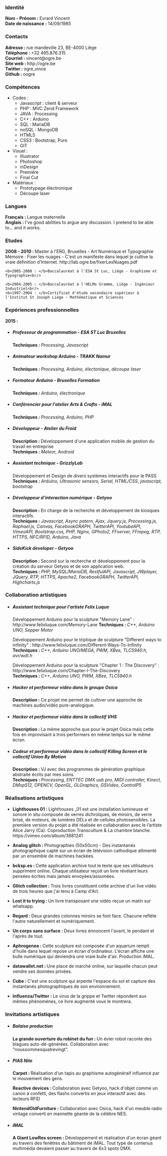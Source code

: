 <h3>Identité</h3>
<p>
	<b>Nom - Prénom :</b> Evrard Vincent<br/>
	<b>Date de naissance :</b> 14/09/1985
</p>
<h3>Contacts</h3>
<p>
	<b>Adresse : </b>rue mandeville 23, BE-4000 Liège<br/>
	<b>Téléphone : </b>+32 495.876.315<br/>
	<b>Courriel : </b>vincent@ogre.be<br/>
	<b>Site web : </b>http://ogre.be<br/>
	<b>Twitter : </b>ogre_vince<br/>
	<b>Github : </b>oogre
</p>
<h3>Compétences</h3>
<ul>
	<li>Codes :
		<ul>
			<li>Javascript : client & serveur</li>
			<li>PHP : MVC Zend Framework</li>
			<li>JAVA : Processing</li>
			<li>C++ : Arduino</li>
			<li>SQL : MariaDB</li>
			<li>noSQL : MongoDB</li>
			<li>HTML5</li>
			<li>CSS3 : Bootstrap, Pure</li>
			<li>GIT</li>
		</ul>
	</li>
	<li>Visuel :
		<ul>
			<li>Illustrator</li>
			<li>Photoshop</li>
			<li>inDesign</li>
			<li>Première</li>
			<li>Final Cut</li>
		</ul>
	</li>
	<li>Matériaux :
		<ul>
			<li>Prototypage électronique</li>
			<li>Découpe laser</li>
		</ul>
	</li>
</ul>

<h3>Langues</h3>
<p>
	<b>Français : </b>Langue maternelle<br/>
	<b>Anglais : </b>I've good abilities to argue any discussion. I pretend to be able to... and it works.
</p>
<h3>Etudes</h3>
<p>
	<b>2008 - 2010 : </b>Master à l'ERG, Bruxelles - Art Numérique et Typographie<br/>
		Mémoire : 
			Fixer les nuages - C'est un manifeste dans lequel je cultive la vraie définition d'Internet. 
			http://lab.ogre.be/fixerLesNuages.pdf<br/>
	
	<b>2005-2008 : </b>Baccalauréat à l'ESA St Luc, Liège - Graphisme et Typographie<br/>
	
	<b>2004-2005 : </b>Baccalauréat à l'HELMo Gramme, Liège - Ingénieur Industriel<br/>
	<b>1997-2004 : </b>Certificat d'étude secondaire supérieur à l'Institut St Joseph Liège - Mathématique et Sciences
</p>
<h3>Expériences professionnelles</h3>
<p>
	<b>2015 : </b>
		<ul>
			<li><h5>Professeur de programmation - ESA ST Luc Bruxelles</h5>
				<p>
					<b>Techniques : </b><i>Processing, Javascript</i>
				</p>
			</li>
			<li><h5>Animateur workshop Arduino - TRAKK Namur</h5>
				<p>
					<b>Techniques : </b><i>Processing, Arduino, électonique, découpe laser</i>
				</p>
			</li>
			<li><h5>Formateur Arduino - Bruxelles Formation</h5>
				<p>
					<b>Techniques : </b><i>Arduino, électronique</i>
				</p>
			</li>
			<li><h5>​Conférencier pour l'atelier Arts & Crafts - iMAL</h5>
				<p>
					<b>Techniques : </b><i>Processing, Arduino, PHP</i>
				</p>
			</li>
			<li><h5>Développeur - Atelier du Froid</h5>
				<p>
					<b>Description : </b>Développement d'une application mobile de gestion du travail en entreprise<br/>
					<b>Techniques : </b><i>Meteor, Android</i>
				</p>
			</li>
			<li><h5>Assistant technique - GrizzlyLab</h5>
				<p>
					Développement et Design de divers systèmes interactifs pour le PASS<br/>
					<b>Techniques : </b><i>Arduino, Ultrasonic sensors, Serial, HTML/CSS, javascript, bootstrap</i>
				</p>
			</li>
			<li><h5>Développeur d'interaction numérique - Getyoo</h5>
				<p>
					<b>Description : </b>En charge de la recherche et développement de kiosques interactifs.<br/>
					<b>Techniques : </b><i>Javascript, Async patern, Ajax, Jquery.js, Processing.js, Raphael.js, Canvas, FacebookGRAPH, TwitterAPI, YoutubeAPI, VimeoAPI, Bootstrap.css, PHP, Nginx, GPhoto2, FFserver, FFmpeg, RTP, HTTPS, NFC/RFID, Arduino, Java</i>
				</p>
			</li>
			<li><h5>SideKick developer - Getyoo</h5>
				<p>
					<b>Description : </b>Second sur la recherche et développement pour la ​création du serveur Getyoo et de son application web.<br/>
					<b>Techniques : </b><i>PHP, MySQL/MariaDB, RestfulAPI, Javascript, JWplayer, JQuery, RTP, HTTPS, Apache2, FacebookGRAPH, TwitterAPI, Highcharts.js</i>
				</p>
			</li>
		</ul>
</p>
<h3>Collaboration artistiques</h3>
<p>
	<ul>
		<li><h5>Assistant technique pour l'artiste Felix Luque</h5>
			<p>
				Développement Arduino pour la sculpture "Memory Lane" : http://www.felixluque.com/Memory-Lane
				<b>Techniques : </b><i>C++, Arduino UNO, Sepper Motor</i>
			</p>
			<p>
				Développement Arduino pour le triptique de sculpture "Different ways to infinity" : http://www.felixluque.com/Different-Ways-To-Infinity<br/>
				<b>Techniques : </b><i>C++, Arduino UNO/MEGA, PWM, XBee, TLC5940.h, avr/wdt.h</i>
			</p>
			<p>
				Développement Arduino pour la sculpture "Chapter 1 : The Discovery" : http://www.felixluque.com/Chapter-I-The-Discovery<br/>
				<b>Techniques : </b><i>C++, Arduino UNO, PWM, XBee, TLC5940.h</i>
			</p>
		</li>
		<li><h5>Hacker et performeur vidéo dans le groupe Osica</h5>
			<p>
				<b>Description : </b>Ce projet me permet de cultiver une approche de machines audio/vidéo pure-analogique. <br/>
			</p>
		</li>
		<li><h5>Hacker et performeur vidéo dans le collectif VHS</h5>
			<p>
				<b>Description : </b>La même approche que pour le projet Osica mais cette fois en improvisant à trois performers en même temps sur le même écran.<br/>
			</p>
		</li>
		<li><h5>Codeur et performeur vidéo dans le collectif Killing Screen et le collectif Union By Motion</h5>
			<p>
				<b>Description : </b>VJ avec des programmes de génération graphique abstraite écrits par mes soins.<br/>
				<b>Techniques : </b><i>Processing, ENTTEC DMX usb pro, MIDI controller, Kinect, DMxp512, OPENCV, OpenGL, GLGraphics, GSVideo, ControlP5</i>
			</p>
		</li>
	</ul>
</p>
<p>
	<h3>Réalisations artistiques</h3>
	<ul>
		<li>
			<p>
				<b>Lighthouses 01 : </b>Lighthouses _01 est une installation lumineuse et sonore in situ composée de verres dichroïques, de miroirs, de verre brisé, de moteurs, de lumiéres DELs et de cellules photosensibles. La première version du projet a été réalisée en collaboration avec le l’artiste Alice Jarry (Ca). Coproduction Transculture & La chambre blanche. https://vimeo.com/album/3681241
		</li>
		<li>
			<p>
				<b>Analog glitch : </b>Photographies (50x50cm) - Des instantanés photographique capté sur un écran de télévision cathodique allimenté par un ensemble de machines hackées.
			</p>
		</li>
		<li>
			<p>
				<b>bcksp.es : </b>Cette application archive tout le texte que ses utilisateurs suppriment online. Chaque utilisateur reçoit un livre révélant leurs pensées écrites mais jamais envoyées/assumées.
			</p>
		</li>
		<li>
			<p>
				<b>Glitch collection : </b>Trois livres constituent cette archive d'un live vidéo de trois heures que j'ai tenu à Camp d'Art.
			</p>
		</li>
		<li>
			<p>
				<b>Lost it to trying : </b>Un livre transposant une vidéo reçue un matin sur whatsapp.
			</p>
		</li>
		<li>
			<p>
				<b>Regard : </b>Deux grandes colonnes miroirs se font face. Chacune refléte l'autre naturellement et numériquement.
			</p>
		</li>
		<li>
			<p>
				<b>Un corps sans surface : </b>Deux livres énnoncent l'avant, le pendant et l'après de tout.
			</p>
		</li>
		<li>
			<p>
				<b>Aphrogenea : </b>Cette sculpture est composée d'un aquarium rempli d'huile dans lequel repose un écran d'ordinateur. L'écran affiche une bulle numérique qui deviendra une vraie bulle d'air. Production iMAL.
			</p>
		</li>
		<li>
			<p>
				<b>datawallet.net : </b>Une place de marché online, sur ​laquelle chacun peut vendre ses données privées.
			</p>
		</li>
		<li>
			<p>
				<b>Cube : </b>C'est une sculpture qui arpente l'espace du sol et capture des instantanés photographiques de son environnement. 
			</p>
		</li>
		<li>
			<p>
				<b>Influenza/Twitter : </b>Le virus de la grippe et Twitter répondent aux mêmes phénomènes, ce livre augmenté vous le montrera.
			</p>
		</li>
	</ul>
</p>
<p>
	<h3>Invitations artistiques</h3>
	<ul>
		<li><h5>Balaise production</h5>
			<p>
				<b>La grande ouverture du robinet du fun : </b>Un évier robot raconte des blagues auto-dé-générées. Collaboration avec "noussommesquatrevingt". 
			</p>
		</li>
		<li><h5>PIAS Nite</h5>
			<p>
				<b>Carpet : </b>Réalisation d'un tapis au graphisme autogénéraif influencé par le mouvement des gens. 
			</p>
			<p>
				<b>Reactive devices : </b>Collaboration avec Getyoo, ​hack​ d'objet comme un canon à confetti, des flashs ​convertis en jeux interactif avec des lecteurs RFID
			</p>
			<p>
				<b>NintendOldFurniture : </b>Collaboration avec Osica, ​hack​ d'un meuble radio vintage ​converti en mannette géante de la célèbre NES.
			</p>
		</li>
		<li><h5>iMAL</h5>
			<p>
				<b>A Giant LowRes screen : </b>Développement et réalisation d'un écran géant au travers des fenêtres du bâtiment de iMAL. Tout type de contenus multimédia devaient passer au travers de 6x3 spots DMX.
			</p>
		</li>
	</ul>
</p>